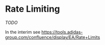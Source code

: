 # Rate Limiting
_TODO_

In the interim see <https://tools.adidas-group.com/confluence/display/EA/Rate+Limits>





